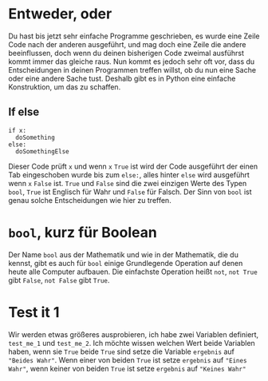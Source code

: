 # Entweder, oder
Du hast bis jetzt sehr einfache Programme geschrieben,
es wurde eine Zeile Code nach der anderen ausgeführt,
und mag doch eine Zeile die andere beeinflussen,
doch wenn du deinen bisherigen Code zweimal
ausführst kommt immer das gleiche raus.
Nun kommt es jedoch sehr oft vor, dass du
Entscheidungen in deinen Programmen treffen willst,
ob du nun eine Sache oder eine andere Sache tust.
Deshalb gibt es in Python eine einfache Konstruktion,
um das zu schaffen.

## If else
    if x:
      doSomething
    else:
      doSomethingElse
Dieser Code prüft `x` und wenn `x` `True` ist wird der Code
ausgeführt der einen Tab eingeschoben wurde bis zum
`else:`, alles hinter `else` wird ausgeführt wenn `x` `False` ist.
`True` und `False` sind die zwei einzigen Werte des Typen `bool`,
`True` ist Englisch für Wahr und `False` für Falsch.
Der Sinn von `bool` ist genau solche Entscheidungen wie hier zu treffen.

# `bool`, kurz für Boolean
Der Name `bool` aus der Mathematik und wie in der Mathematik, die du kennst,
gibt es auch für `bool` einige Grundlegende Operation auf denen heute alle
Computer aufbauen.
Die einfachste Operation heißt `not`, `not True` gibt `False`, `not False`
gibt `True`.
# Test it 1
Wir werden etwas größeres ausprobieren, ich habe zwei Variablen
definiert, `test_me_1` und `test_me_2`. Ich möchte wissen
welchen Wert beide Variablen haben, wenn sie `True` beide
`True` sind setze die Variable `ergebnis` auf `"Beides Wahr"`.
Wenn einer von beiden `True` ist setze `ergebnis` auf `"Eines Wahr"`,
wenn keiner von beiden `True` ist setze `ergebnis` auf `"Keines Wahr"`
